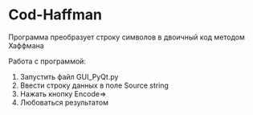 # Cod-Haffman

Программа преобразует строку символов в двоичный код методом Хаффмана

Работа с программой:
1) Запустить файл GUI_PyQt.py
2) Ввести строку данных в поле Source string
3) Нажать кнопку Encode=>
4) Любоваться результатом
